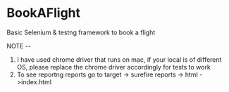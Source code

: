# BookAFlight
Basic Selenium &amp; testng framework to book a flight 

NOTE -- 
1. I have used chrome driver that runs on mac, if your local is of different OS, please replace the chrome driver accordingly for tests to work
2. To see reportng reports go to target -> surefire reports -> html ->index.html
